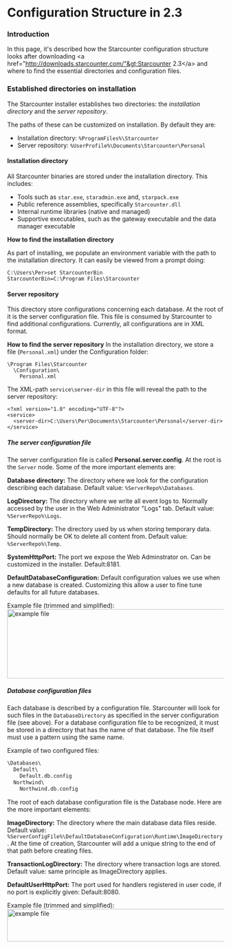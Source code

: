 # Configuration Structure in 2.3

### Introduction

In this page, it's described how the Starcounter configuration structure looks after downloading &lt;a href="http://downloads.starcounter.com/"&gt;Starcounter 2.3&lt;/a&gt; and where to find the essential directories and configuration files.

### Established directories on installation

The Starcounter installer establishes two directories: the _installation directory_ and the _server repository_.

The paths of these can be customized on installation. By default they are:

* Installation directory: `%ProgramFiles%\Starcounter`
* Server repository: `%UserProfile%\Documents\Starcounter\Personal`

#### Installation directory

All Starcounter binaries are stored under the installation directory. This includes:

* Tools such as `star.exe`, `staradmin.exe` and, `starpack.exe`
* Public reference assemblies, specifically `Starcounter.dll`
* Internal runtime libraries (native and managed)
* Supportive executables, such as the gateway executable and the data manager executable

**How to find the installation directory**

As part of installing, we populate an environment variable with the path to the installation directory. It can easily be viewed from a prompt doing:
```
C:\Users\Per>set StarcounterBin
StarcounterBin=C:\Program Files\Starcounter
```

#### Server repository

This directory store configurations concerning each database. At the root of it is the server configuration file. This file is consumed by Starcounter to find additional configurations. Currently, all configurations are in XML format.

**How to find the server repository**
In the installation directory, we store a file (`Personal.xml`) under the Configuration folder:

```
\Program Files\Starcounter
  \Configuration\
    Personal.xml
```

The XML-path `service\server-dir` in this file will reveal the path to the server repository:

```
<?xml version="1.0" encoding="UTF-8"?>
<service>
  <server-dir>C:\Users\Per\Documents\Starcounter\Personal</server-dir>
</service>
```

##### The server configuration file

The server configuration file is called **Personal.server.config**. At the root is the `Server` node. Some of the more important elements are:

**Database directory:**
The directory where we look for the configuration describing each database. Default value: <code>%ServerRepo%\Databases</code>.

**LogDirectory:**
The directory where we write all event logs to. Normally accessed by the user in the Web Administrator "Logs" tab. Default value: <code>%ServerRepo%\Logs</code>.

**TempDirectory:**
The directory used by us when storing temporary data. Should normally be OK to delete all content from. Default value: <code>%ServerRepo%\Temp</code>.

**SystemHttpPort:**
The port we expose the Web Adminstrator on. Can be customized in the installer. Default:8181.

**DefaultDatabaseConfiguration:**
Default configuration values we use when a new database is created. Customizing this allow a user to fine tune defaults for all future databases.

Example file (trimmed and simplified):
<a href="https://starcounter.io/wp-content/uploads/2016/12/c326dc5e-c38e-11e6-8fd6-c095de9c6229.png" rel="attachment wp-att-17792"><img src="https://starcounter.io/wp-content/uploads/2016/12/c326dc5e-c38e-11e6-8fd6-c095de9c6229-1024x246.png" alt="example file" width="669" height="161" class="alignnone size-large wp-image-17792" /></a>

##### Database configuration files

Each database is described by a configuration file. Starcounter will look for such files in the `DatabaseDirectory` as specified in the server configuration file (see above). For a database configuration file to be recognized, it must be stored in a directory that has the name of that database. The file itself must use a pattern using the same name.

Example of two configured files:
```txt
\Databases\
  Default\
    Default.db.config
  Northwind\
    Northwind.db.config
```

The root of each database configuration file is the Database node. Here are the more important elements:

**ImageDirectory:**
The directory where the main database data files reside. Default value: <code>%ServerConfigFile%\DefaultDatabaseConfiguration\Runtime\ImageDirectory</code>. At the time of creation, Starcounter will add a unique string to the end of that path before creating files.

**TransactionLogDirectory:**
The directory where transaction logs are stored. Default value: same principle as ImageDirectory applies.

**DefaultUserHttpPort:**
The port used for handlers registered in user code, if no port is explicitly given: Default:8080.

Example file (trimmed and simplified):
<a href="https://starcounter.io/wp-content/uploads/2016/12/0ea702a6-c391-11e6-9949-cd3876f30acb.png" rel="attachment wp-att-17802"><img src="https://starcounter.io/wp-content/uploads/2016/12/0ea702a6-c391-11e6-9949-cd3876f30acb-1024x117.png" alt="example file" width="669" height="76" class="alignnone size-large wp-image-17802" /></a>

